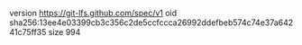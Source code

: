 version https://git-lfs.github.com/spec/v1
oid sha256:13ee4e03399cb3c356c2de5ccfccca26992ddefbeb574c74e37a64241c75ff35
size 994
